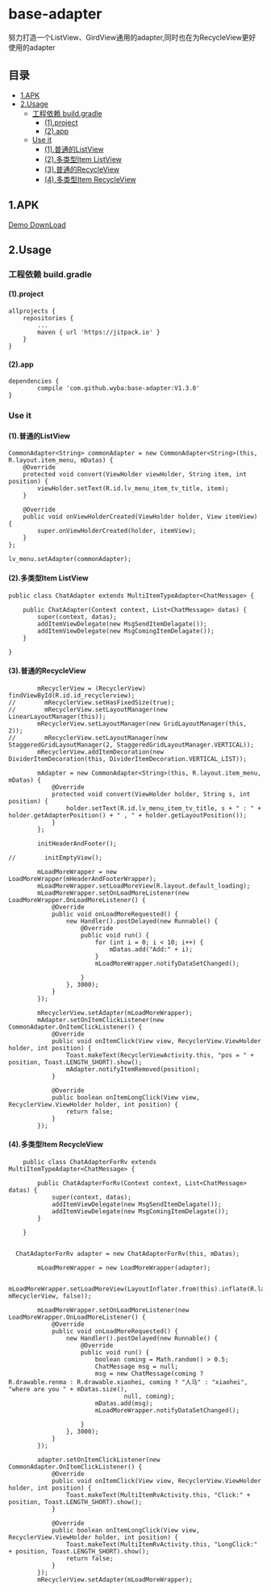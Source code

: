 # base-adapter

努力打造一个ListView、GirdView通用的adapter,同时也在为RecycleView更好使用的adapter

## 目录

* [1.APK](#1apk)
* [2.Usage](#2usage)
    * [工程依赖 build.gradle](#工程依赖-buildgradle)
        * [(1).project](#1project)
        * [(2).app](#2app)
    * [Use it](#use-it)
        * [(1).普通的ListView](#1普通的listview)
        * [(2).多类型Item ListView](#2多类型item-listview)
        * [(3).普通的RecycleView](#3普通的recycleview)
        * [(4).多类型Item RecycleView](#4多类型item-recycleview)

## 1.APK
 
 [Demo DownLoad](/app/release/app-release.apk?raw=true)
        
## 2.Usage

### 工程依赖 build.gradle

#### (1).project

    allprojects {
		repositories {
			...
			maven { url 'https://jitpack.io' }
		}
	}

#### (2).app

	dependencies {
	        compile 'com.github.wyba:base-adapter:V1.3.0'
	}

### Use it

#### (1).普通的ListView

    CommonAdapter<String> commonAdapter = new CommonAdapter<String>(this, R.layout.item_menu, mDatas) {
        @Override
        protected void convert(ViewHolder viewHolder, String item, int position) {
            viewHolder.setText(R.id.lv_menu_item_tv_title, item);
        }

        @Override
        public void onViewHolderCreated(ViewHolder holder, View itemView) {
            super.onViewHolderCreated(holder, itemView);
        }
    };

    lv_menu.setAdapter(commonAdapter);

#### (2).多类型Item ListView

    public class ChatAdapter extends MultiItemTypeAdapter<ChatMessage> {
    
        public ChatAdapter(Context context, List<ChatMessage> datas) {
            super(context, datas);
            addItemViewDelegate(new MsgSendItemDelagate());
            addItemViewDelegate(new MsgComingItemDelagate());
        }
    
    }

#### (3).普通的RecycleView

            mRecyclerView = (RecyclerView) findViewById(R.id.id_recyclerview);
    //        mRecyclerView.setHasFixedSize(true);
    //        mRecyclerView.setLayoutManager(new LinearLayoutManager(this));
            mRecyclerView.setLayoutManager(new GridLayoutManager(this, 2));
    //        mRecyclerView.setLayoutManager(new StaggeredGridLayoutManager(2, StaggeredGridLayoutManager.VERTICAL));
            mRecyclerView.addItemDecoration(new DividerItemDecoration(this, DividerItemDecoration.VERTICAL_LIST));
    
            mAdapter = new CommonAdapter<String>(this, R.layout.item_menu, mDatas) {
                @Override
                protected void convert(ViewHolder holder, String s, int position) {
                    holder.setText(R.id.lv_menu_item_tv_title, s + " : " + holder.getAdapterPosition() + " , " + holder.getLayoutPosition());
                }
            };
    
            initHeaderAndFooter();
    
    //        initEmptyView();
    
            mLoadMoreWrapper = new LoadMoreWrapper(mHeaderAndFooterWrapper);
            mLoadMoreWrapper.setLoadMoreView(R.layout.default_loading);
            mLoadMoreWrapper.setOnLoadMoreListener(new LoadMoreWrapper.OnLoadMoreListener() {
                @Override
                public void onLoadMoreRequested() {
                    new Handler().postDelayed(new Runnable() {
                        @Override
                        public void run() {
                            for (int i = 0; i < 10; i++) {
                                mDatas.add("Add:" + i);
                            }
                            mLoadMoreWrapper.notifyDataSetChanged();
    
                        }
                    }, 3000);
                }
            });
    
            mRecyclerView.setAdapter(mLoadMoreWrapper);
            mAdapter.setOnItemClickListener(new CommonAdapter.OnItemClickListener() {
                @Override
                public void onItemClick(View view, RecyclerView.ViewHolder holder, int position) {
                    Toast.makeText(RecyclerViewActivity.this, "pos = " + position, Toast.LENGTH_SHORT).show();
                    mAdapter.notifyItemRemoved(position);
                }
    
                @Override
                public boolean onItemLongClick(View view, RecyclerView.ViewHolder holder, int position) {
                    return false;
                }
            });

#### (4).多类型Item RecycleView

        public class ChatAdapterForRv extends MultiItemTypeAdapter<ChatMessage> {
        
            public ChatAdapterForRv(Context context, List<ChatMessage> datas) {
                super(context, datas);
                addItemViewDelegate(new MsgSendItemDelagate());
                addItemViewDelegate(new MsgComingItemDelagate());
            }
        
        }
        
        
      ChatAdapterForRv adapter = new ChatAdapterForRv(this, mDatas);
    
            mLoadMoreWrapper = new LoadMoreWrapper(adapter);
    
            mLoadMoreWrapper.setLoadMoreView(LayoutInflater.from(this).inflate(R.layout.default_loading, mRecyclerView, false));
    
            mLoadMoreWrapper.setOnLoadMoreListener(new LoadMoreWrapper.OnLoadMoreListener() {
                @Override
                public void onLoadMoreRequested() {
                    new Handler().postDelayed(new Runnable() {
                        @Override
                        public void run() {
                            boolean coming = Math.random() > 0.5;
                            ChatMessage msg = null;
                            msg = new ChatMessage(coming ? R.drawable.renma : R.drawable.xiaohei, coming ? "人马" : "xiaohei", "where are you " + mDatas.size(),
                                    null, coming);
                            mDatas.add(msg);
                            mLoadMoreWrapper.notifyDataSetChanged();
    
                        }
                    }, 3000);
                }
            });
    
            adapter.setOnItemClickListener(new CommonAdapter.OnItemClickListener() {
                @Override
                public void onItemClick(View view, RecyclerView.ViewHolder holder, int position) {
                    Toast.makeText(MultiItemRvActivity.this, "Click:" + position, Toast.LENGTH_SHORT).show();
                }
    
                @Override
                public boolean onItemLongClick(View view, RecyclerView.ViewHolder holder, int position) {
                    Toast.makeText(MultiItemRvActivity.this, "LongClick:" + position, Toast.LENGTH_SHORT).show();
                    return false;
                }
            });
            mRecyclerView.setAdapter(mLoadMoreWrapper);